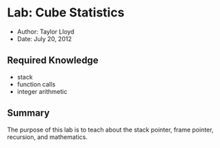 # Lab: Cube Statistics

* Author: Taylor Lloyd
* Date: July 20, 2012

## Required Knowledge
* stack
* function calls
* integer arithmetic

## Summary
The purpose of this lab is to teach about the stack pointer, frame pointer, recursion, and mathematics.
